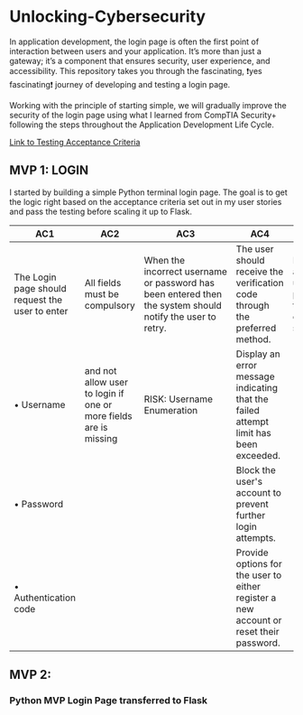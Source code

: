 # Unlocking-Cybersecurity

In application development, the login page is often the first point of interaction between users and your application. It’s more than just a gateway; it’s a component that ensures security, user experience, and accessibility. This repository takes you through the fascinating, ❗yes fascinating❗ journey of developing and testing a login page.

Working with the principle of starting simple, we will gradually improve the security of the login page using what I learned from CompTIA Security+ following the steps throughout the Application Development Life Cycle.

[Link to Testing Acceptance Criteria](https://smart-chip-653.notion.site/Testing-157bb1e8b94d80b881c9e0a8f032596d?pvs=4)

## MVP 1: LOGIN
I started by building a simple Python terminal login page. The goal is to get the logic right based on the acceptance criteria set out in my user stories and pass the testing before scaling it up to Flask.

| AC1 | AC2 | AC3 | AC4 | AC5 | 
|-----|-----|-----|-----|-----|
| The Login page should request the user to enter   |All fields must be compulsory |When the incorrect username or password has been entered then the system should notify the user to retry.| The user should receive the verification code through the preferred method. |If a user enters an incorrect username or password more than three times consecutively,the system must:| 
|• Username                                         |and not allow user to login if one or more fields are is missing|RISK: Username Enumeration|Display an error message indicating that the failed attempt limit has been exceeded.|
|• Password                                         |||Block the user's account to prevent further login attempts.|  
|• Authentication code                              |||Provide options for the user to either register a new account or reset their password.|     









## MVP 2: 
### Python MVP Login Page transferred to Flask

